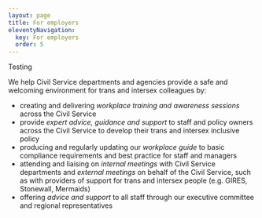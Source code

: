 ```yaml
---
layout: page
title: For employers
eleventyNavigation:
  key: For employers
  order: 5
---
```

Testing

We help Civil Service departments and agencies provide a safe and welcoming environment for trans and intersex colleagues by:

* creating and delivering *workplace training and awareness sessions* across the Civil Service
* provide *expert advice, guidance and support* to staff and policy owners across the Civil Service to develop their trans and intersex inclusive policy
* producing and regularly updating our *workplace guide* to basic compliance requirements and best practice for staff and managers
* attending and liaising on *internal meetings* with Civil Service departments and *external meetings* on behalf of the Civil Service, such as with providers of support for trans and intersex people (e.g. GIRES, Stonewall, Mermaids)
* offering *advice and support* to all staff through our executive committee and regional representatives
